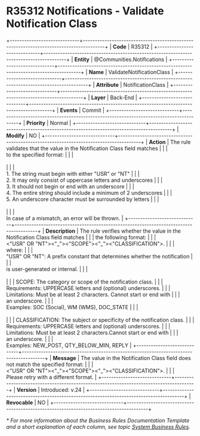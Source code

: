 ﻿---
erp.type: business-rule
erp.entity: Communities.Notifications
---

# R35312 Notifications - Validate Notification Class
+-----------------------------+---------------------------------------------------------------------------------------+
| **Code**                    | R35312                                                                                |
+-----------------------------+---------------------------------------------------------------------------------------+
| **Entity**                  | @Communities.Notifications                                                            |
+-----------------------------+---------------------------------------------------------------------------------------+
| **Name**                    | ValidateNotificationClass                                                             |
+-----------------------------+---------------------------------------------------------------------------------------+
| **Attribute**               | NotificationClass                                                                     | 
+-----------------------------+---------------------------------------------------------------------------------------+
| **Layer**                   | Back-End                                                                              |
+-----------------------------+---------------------------------------------------------------------------------------+
| **Events**                  | Commit                                                                                |
+-----------------------------+---------------------------------------------------------------------------------------+
| **Priority**                | Normal                                                                                |
+-----------------------------+---------------------------------------------------------------------------------------+
| **Modify**                  | NO                                                                                    |
+-----------------------------+---------------------------------------------------------------------------------------+
| **Action**                  | The rule validates that the value in the Notification Class field matches             |
|                             | <br/>to the specified format:                                                         |
|                             | <br><br>                                                                              |
|                             | <br/>1. The string must begin with either "USR" or "NT"                               |
|                             | <br/>2. It may only consist of uppercase letters and underscores                      |
|                             | <br/>3. It should not begin or end with an underscore                                 |
|                             | <br/>4. The entire string should include a minimum of 2 underscores                   |
|                             | <br/>5. An underscore character must be surrounded by letters                         |
|                             | <br><br>                                                                              |
|                             | <br/>In case of a mismatch, an error will be thrown.                                  |
+-----------------------------+---------------------------------------------------------------------------------------+
| **Description**             | Тhe rule verifies whether the value in the Notification Class field matches           |
|                             | the following format:                                                                 |
|                             | <br/><"USR" OR "NT"><"\_"><\"SCOPE"><"\_"><\"CLASSIFICATION">.                        |
|                             | <br/>where:                                                                           |
|                             | <br/>"USR" OR "NT": A prefix constant that determines whether the notification        | 
|                             | <br/>is user-generated or internal.                                                   |
|                             | <br><br>                                                                              |
|                             | SCOPE: The category or scope of the notification class.                               |
|                             | <br/>Requirements: UPPERCASE letters and (optional) underscores.                      |
|                             | <br/>Limitations: Must be at least 2 characters. Cannot start or end with             |
|                             | <br/>an underscore.                                                                   |
|                             | <br/>Examples: SOC (Social), WM (WMS), DOC_STATE                                      |
|                             | <br><br>                                                                              |
|                             | CLASSIFICATION: The subject or specificity of the notification class.                 |
|                             | <br/>Requirements: UPPERCASE letters and (optional) underscores.                      |
|                             | <br/>Limitations: Must be at least 2 characters.Cannot start or end with              |
|                             | <br/>an underscore.                                                                   |
|                             | <br/>Examples: NEW_POST, QTY_BELOW_MIN, REPLY                                         |
+-----------------------------+---------------------------------------------------------------------------------------+
| **Message**                 | The value in the Notification Class field does not match the specified format:        |
|                             | <br/><"USR" OR "NT"><"\_"><\"SCOPE"><"\_"><\"CLASSIFICATION">.                        |
|                             | <br/>Please retry with a different format.                                            |
+-----------------------------+---------------------------------------------------------------------------------------+
| **Version**                 | Introduced: v.24                                                                      |
+-----------------------------+---------------------------------------------------------------------------------------+
| **Revocable**               | NO                                                                                    |
+-----------------------------+---------------------------------------------------------------------------------------+

*\* For more information about the Business Rules Documentation Template and a short explanation of each column, see
topic [System Business Rules](../templates/template-description-system-business-rules.md).*
